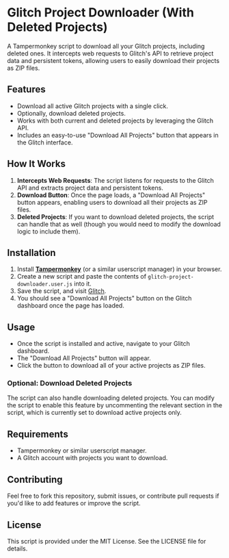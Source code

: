 # Glitch Project Downloader (With Deleted Projects)

A Tampermonkey script to download all your Glitch projects, including deleted ones. It intercepts web requests to Glitch's API to retrieve project data and persistent tokens, allowing users to easily download their projects as ZIP files.

## Features
- Download all active Glitch projects with a single click.
- Optionally, download deleted projects.
- Works with both current and deleted projects by leveraging the Glitch API.
- Includes an easy-to-use "Download All Projects" button that appears in the Glitch interface.

## How It Works
1. **Intercepts Web Requests**: The script listens for requests to the Glitch API and extracts project data and persistent tokens.
2. **Download Button**: Once the page loads, a "Download All Projects" button appears, enabling users to download all their projects as ZIP files.
3. **Deleted Projects**: If you want to download deleted projects, the script can handle that as well (though you would need to modify the download logic to include them).

## Installation

1. Install **[Tampermonkey](https://www.tampermonkey.net/)** (or a similar userscript manager) in your browser.
2. Create a new script and paste the contents of `glitch-project-downloader.user.js` into it.
3. Save the script, and visit [Glitch](https://glitch.com).
4. You should see a "Download All Projects" button on the Glitch dashboard once the page has loaded.

## Usage

- Once the script is installed and active, navigate to your Glitch dashboard.
- The "Download All Projects" button will appear.
- Click the button to download all of your active projects as ZIP files.

### Optional: Download Deleted Projects

The script can also handle downloading deleted projects. You can modify the script to enable this feature by uncommenting the relevant section in the script, which is currently set to download active projects only.

## Requirements
- Tampermonkey or similar userscript manager.
- A Glitch account with projects you want to download.

## Contributing

Feel free to fork this repository, submit issues, or contribute pull requests if you'd like to add features or improve the script.

## License

This script is provided under the MIT License. See the LICENSE file for details.
